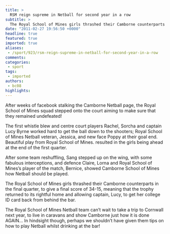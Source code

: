 ```yaml
---
title: >
  RSM reign supreme in Netball for second year in a row
subtitle: >
  The Royal School of Mines girls thrashed their Camborne counterparts
date: "2011-02-27 19:56:50 +0000"
headline: true
featured: true
imported: true
aliases:
 - /sport/923/rsm-reign-supreme-in-netball-for-second-year-in-a-row
comments:
categories:
 - sport
tags:
 - imported
authors:
 - bc08
highlights:
---
```


After weeks of facebook stalking the Camborne Netball page, the Royal School of Mines squad stepped onto the court aiming to make sure that they remained undefeated!

The first whistle blew and centre court players Rachel, Sorcha and captain Lucy Byrne worked hard to get the ball down to the shooters; Royal School of Mines Netball veteran, Jessica, and new face Poppy at their goal end. Beautiful play from Royal School of Mines. resulted in the girls being ahead at the end of the first quarter.

After some team reshuffling, Sang stepped up on the wing, with some fabulous interceptions, and defence Claire, Lorna and Royal School of Mines’s player of the match, Bernice, showed Camborne School of Mines how Netball should be played.

The Royal School of Mines girls thrashed their Camborne counterparts in the final quarter, to give a final score of 34-15, meaning that the trophy returned to its rightful home and allowing captain, Lucy, to get her college ID card back from behind the bar.

The Royal School of Mines Netball team can’t wait to take a trip to Cornwall next year, to live in caravans and show Camborne just how it is done AGAIN... In hindsight though, perhaps we shouldn’t have given them tips on how to play Netball whilst drinking at the bar!
